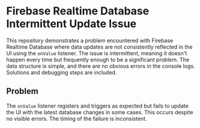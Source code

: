 # Firebase Realtime Database Intermittent Update Issue

This repository demonstrates a problem encountered with Firebase Realtime Database where data updates are not consistently reflected in the UI using the `onValue` listener. The issue is intermittent, meaning it doesn't happen every time but frequently enough to be a significant problem. The data structure is simple, and there are no obvious errors in the console logs.  Solutions and debugging steps are included.

## Problem
The `onValue` listener registers and triggers as expected but fails to update the UI with the latest database changes in some cases. This occurs despite no visible errors.  The timing of the failure is inconsistent.